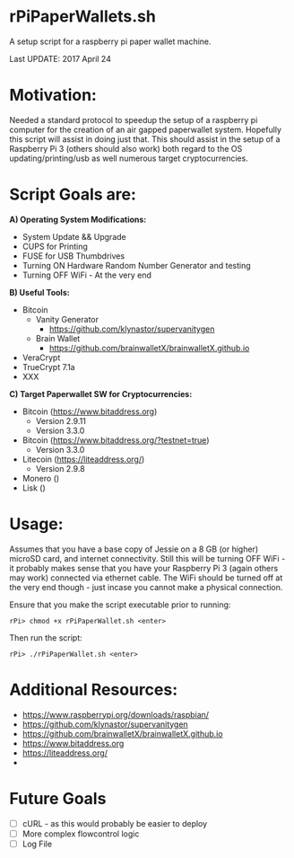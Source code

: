# rPiPaperWallets.sh
A setup script for a raspberry pi paper wallet machine.

Last UPDATE:  2017 April 24 

# Motivation:

Needed a standard protocol to speedup the setup of a raspberry pi computer for the creation of an air gapped paperwallet system.  Hopefully this script will assist in doing just that.  This should assist in the setup of a Raspberry Pi 3 (others should also work) both regard to the OS updating/printing/usb as well numerous target cryptocurrencies.

# Script Goals are:

__A)  Operating System Modifications:__
* System Update && Upgrade
* CUPS for Printing
* FUSE for USB Thumbdrives
* Turning ON Hardware Random Number Generator and testing
* Turning OFF WiFi - At the very end

__B) Useful Tools:__
* Bitcoin 
  * Vanity Generator
    * https://github.com/klynastor/supervanitygen
  * Brain Wallet
    * https://github.com/brainwalletX/brainwalletX.github.io
* VeraCrypt
* TrueCrypt 7.1a
* XXX

__C) Target Paperwallet SW for Cryptocurrencies:__
* Bitcoin (https://www.bitaddress.org)
  * Version 2.9.11
  * Version 3.3.0
* Bitcoin (https://www.bitaddress.org/?testnet=true)
  * Version 3.3.0
* Litecoin (https://liteaddress.org/)
  * Version 2.9.8
* Monero ()
* Lisk ()

# Usage:

Assumes that you have a base copy of Jessie on a 8 GB (or higher) microSD card, and internet connectivity.  Still this will be turning OFF WiFi - it probably makes sense that you have your Raspberry Pi 3 (again others may work) connected via ethernet cable. The WiFi should be turned off at the very end though - just incase you cannot make a physical connection. 

Ensure that you make the script executable prior to running:

`rPi> chmod +x rPiPaperWallet.sh <enter>`

Then run the script:

`rPi> ./rPiPaperWallet.sh <enter>`

# Additional Resources:

* https://www.raspberrypi.org/downloads/raspbian/
* https://github.com/klynastor/supervanitygen
* https://github.com/brainwalletX/brainwalletX.github.io
* https://www.bitaddress.org
* https://liteaddress.org/
* 

# Future Goals

- [ ] cURL - as this would probably be easier to deploy
- [ ] More complex flowcontrol logic
- [ ] Log File
